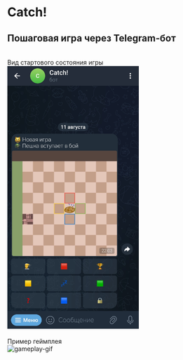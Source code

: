 <h1>Catch!</h1>
<h2>Пошаговая игра через Telegram-бот</h2>
<br>
Вид стартового состояния игры<br>
<img alt="start-screenshot" src="https://raw.githubusercontent.com/WRABZY/catch-public/refs/heads/main/example/start.jpg" width="300"><br>
<br>
Пример геймплея<br>
<img alt="gameplay-gif" src="https://github.com/WRABZY/catch-public/blob/main/example/gameplay.gif" width="300"><br>
